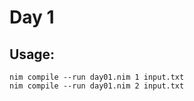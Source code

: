 # Day 1

## Usage:

    nim compile --run day01.nim 1 input.txt
    nim compile --run day01.nim 2 input.txt
